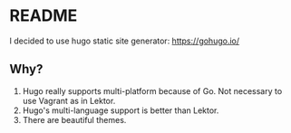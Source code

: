 # README

I decided to use hugo static site generator: https://gohugo.io/

## Why?

1. Hugo really supports multi-platform because of Go. Not necessary to use Vagrant as in Lektor.
2. Hugo's multi-language support is better than Lektor.
3. There are beautiful themes.
